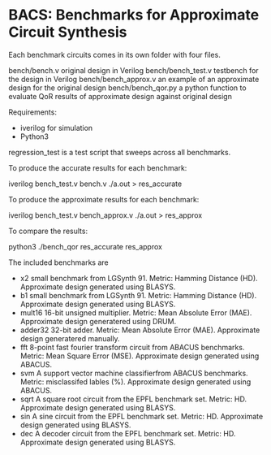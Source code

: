 # BACS: Benchmarks for Approximate Circuit Synthesis

Each benchmark circuits comes in its own folder with four files.

bench/bench.v           original design in Verilog
bench/bench_test.v      testbench for the design in Verilog
bench/bench_approx.v    an example of an approximate design for the original design
bench/bench_qor.py      a python function to evaluate QoR results of approximate design against original design

Requirements:
- iverilog for simulation
- Python3

regression_test is a test script that sweeps across all benchmarks.

To produce the accurate results for each benchmark:

iverilog bench_test.v bench.v
./a.out > res_accurate

To produce the approximate results for each benchmark:

iverilog bench_test.v bench_approx.v
./a.out > res_approx

To compare the results:

python3 ./bench_qor res_accurate res_approx

The included benchmarks are

- x2      small benchmark from LGSynth 91. Metric: Hamming Distance (HD). Approximate design generated using BLASYS.
- b1      small benchmark from LGSynth 91. Metric: Hamming Distance (HD). Approximate design generated using BLASYS.
- mult16  16-bit unsigned multiplier. Metric: Mean Absolute Error (MAE). Approximate design generatered using DRUM.
- adder32 32-bit adder. Metric: Mean Absolute Error (MAE). Approximate design generatered manually.
- fft     8-point fast fourier transform circuit from ABACUS benchmarks. Metric: Mean Square Error (MSE). Approximate design generated using ABACUS.
- svm     A support vector machine classifierfrom ABACUS benchmarks.  Metric: misclassifed lables (%). Approximate design generated using ABACUS.
- sqrt    A square root circuit from the EPFL benchmark set. Metric: HD. Approximate design generated using BLASYS.
- sin     A sine circuit from the EPFL benchmark set. Metric: HD. Approximate design generated using BLASYS.
- dec     A decoder circuit from the EPFL benchmark set. Metric: HD. Approximate design generated using BLASYS.


